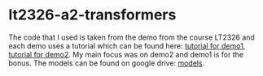 # lt2326-a2-transformers

The code that I used is taken from the demo from the course LT2326 and each demo uses a tutorial which can be found here: [tutorial for demo1](https://huggingface.co/docs/transformers/tasks/image_classification), [tutorial for demo2](https://huggingface.co/docs/transformers/tasks/token_classification).
My main focus was on demo2 and demo1 is for the bonus.
The models can be found on google drive: [models](https://drive.google.com/drive/folders/1lD_uJdif98lBtGP_tXmBPHLM5ZE_4ds-?usp=drive_link).
